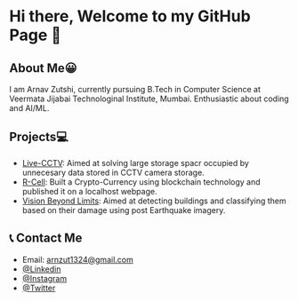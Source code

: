 # Hi there, Welcome to my GitHub Page 👋

<!-- ![Anurag's GitHub stats](https://github-readme-stats.vercel.app/api?username=AsRaNi1&show_icons=true&theme=aura)<br>
![Top Langs](https://github-readme-stats.vercel.app/api/top-langs/?username=AsRaNi1&layout=compact&theme=aura)
 -->

## About Me😀
I am Arnav Zutshi, currently pursuing B.Tech in Computer Science at Veermata Jijabai Technologinal Institute, Mumbai. Enthusiastic about coding and AI/ML.
<!-- - 🌱 I’m currently learning u... -->
<!-- - 👯 I’m looking to collaborate on ... -->
<!-- - 🤔 I’m looking for help with ... -->
<!-- - 💬 Ask me about ... -->

## Projects💻
* [Live-CCTV](https://github.com/AsRaNi1/live-cctv): Aimed at solving large storage spacr occupied by unnecesary data stored in CCTV camera storage.
* [R-Cell](https://github.com/AsRaNi1/R-Cell): Built a Crypto-Currency using blockchain technology and published it on a localhost webpage.
* [Vision Beyond Limits](https://github.com/AsRaNi1/Vision-Beyond-Limits): Aimed at detecting buildings and classifying them based on their damage using post Earthquake imagery. 
## 📞 Contact Me 
* Email: arnzut1324@gmail.com
* [@Linkedin](https://www.linkedin.com/in/arnav-zutshi-7002901b5/)
* [@Instagram](https://www.instagram.com/arnavzutshi/)
* [@Twitter](https://twitter.com/ArnavZutshi)

